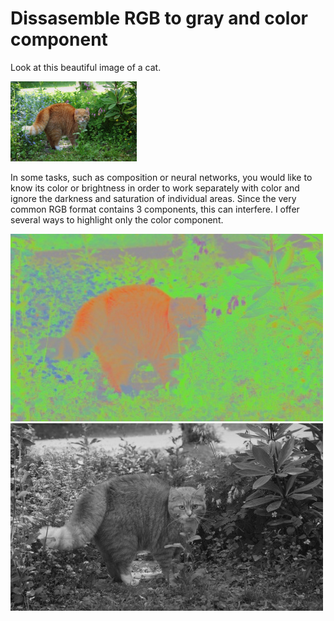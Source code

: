 # Dissasemble RGB to gray and color component

Look at this beautiful image of a cat.

<!--![cat.jpg](https://github.com/popikeyshen/all/blob/main/disassemble_rgb/cat.jpg)-->
<img src="https://github.com/popikeyshen/all/blob/main/disassemble_rgb/cat.jpg" width = 40%>

In some tasks, such as composition or neural networks, you would like to know its color or brightness in order to work separately with color and ignore the darkness and saturation of individual areas. Since the very common RGB format contains 3 components, this can interfere. I offer several ways to highlight only the color component.

![color](https://github.com/popikeyshen/all/blob/main/disassemble_rgb/rgb.jpg)![gray](https://github.com/popikeyshen/all/blob/main/disassemble_rgb/gray.jpg)


